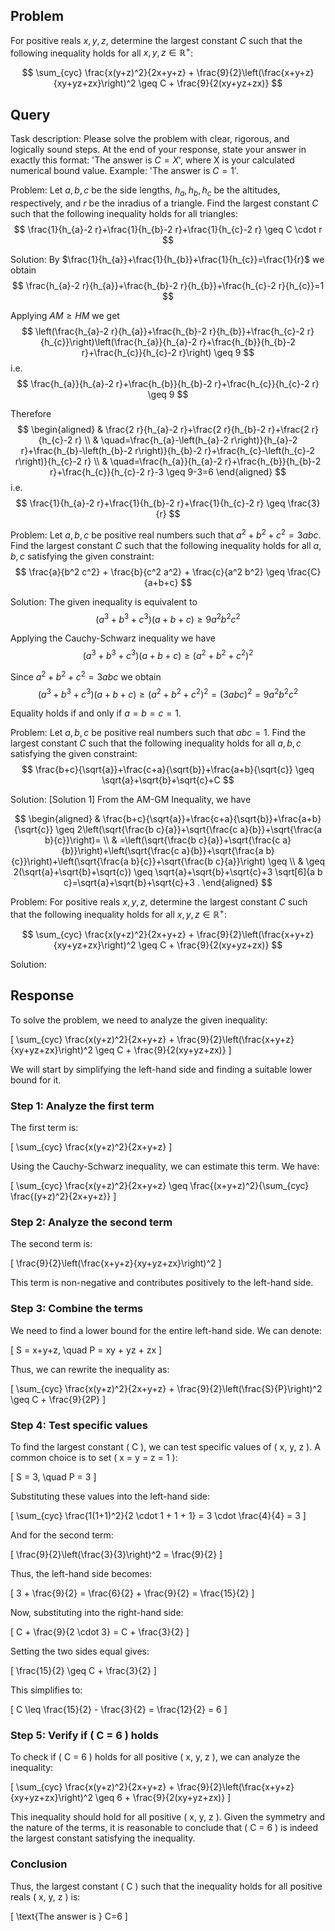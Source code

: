 ## Problem

For positive reals $x, y, z$, determine the largest constant $C$ such that the following inequality holds for all $x, y, z \in \mathbb{R}^{+}$:

$$
\sum_{cyc} \frac{x(y+z)^2}{2x+y+z} + \frac{9}{2}\left(\frac{x+y+z}{xy+yz+zx}\right)^2 \geq C + \frac{9}{2(xy+yz+zx)}
$$

## Query

Task description: Please solve the problem with clear, rigorous, and logically sound steps. At the end of your response, state your answer in exactly this format: 'The answer is $C=X$', where X is your calculated numerical bound value. Example: 'The answer is $C=1$'.



Problem: Let $a, b, c$ be the side lengths, $h_{a}, h_{b}, h_{c}$ be the altitudes, respectively, and $r$ be the inradius of a triangle. Find the largest constant $C$ such that the following inequality holds for all triangles:
$$
\frac{1}{h_{a}-2 r}+\frac{1}{h_{b}-2 r}+\frac{1}{h_{c}-2 r} \geq C \cdot r
$$

Solution: By $\frac{1}{h_{a}}+\frac{1}{h_{b}}+\frac{1}{h_{c}}=\frac{1}{r}$ we obtain
$$
\frac{h_{a}-2 r}{h_{a}}+\frac{h_{b}-2 r}{h_{b}}+\frac{h_{c}-2 r}{h_{c}}=1
$$

Applying $A M \geq H M$ we get
$$
\left(\frac{h_{a}-2 r}{h_{a}}+\frac{h_{b}-2 r}{h_{b}}+\frac{h_{c}-2 r}{h_{c}}\right)\left(\frac{h_{a}}{h_{a}-2 r}+\frac{h_{b}}{h_{b}-2 r}+\frac{h_{c}}{h_{c}-2 r}\right) \geq 9
$$
i.e.
$$
\frac{h_{a}}{h_{a}-2 r}+\frac{h_{b}}{h_{b}-2 r}+\frac{h_{c}}{h_{c}-2 r} \geq 9
$$

Therefore
$$
\begin{aligned}
& \frac{2 r}{h_{a}-2 r}+\frac{2 r}{h_{b}-2 r}+\frac{2 r}{h_{c}-2 r} \\
& \quad=\frac{h_{a}-\left(h_{a}-2 r\right)}{h_{a}-2 r}+\frac{h_{b}-\left(h_{b}-2 r\right)}{h_{b}-2 r}+\frac{h_{c}-\left(h_{c}-2 r\right)}{h_{c}-2 r} \\
& \quad=\frac{h_{a}}{h_{a}-2 r}+\frac{h_{b}}{h_{b}-2 r}+\frac{h_{c}}{h_{c}-2 r}-3 \geq 9-3=6
\end{aligned}
$$
i.e.
$$
\frac{1}{h_{a}-2 r}+\frac{1}{h_{b}-2 r}+\frac{1}{h_{c}-2 r} \geq \frac{3}{r}
$$



Problem: Let $a, b, c$ be positive real numbers such that $a^2 + b^2 + c^2 = 3abc$. Find the largest constant $C$ such that the following inequality holds for all $a, b, c$ satisfying the given constraint:
$$
\frac{a}{b^2 c^2} + \frac{b}{c^2 a^2} + \frac{c}{a^2 b^2} \geq \frac{C}{a+b+c}
$$

Solution: The given inequality is equivalent to
$$
\left(a^{3}+b^{3}+c^{3}\right)(a+b+c) \geq 9 a^{2} b^{2} c^{2}
$$

Applying the Cauchy-Schwarz inequality we have
$$
\left(a^{3}+b^{3}+c^{3}\right)(a+b+c) \geq\left(a^{2}+b^{2}+c^{2}\right)^{2}
$$

Since $a^{2}+b^{2}+c^{2}=3 a b c$ we obtain
$$
\left(a^{3}+b^{3}+c^{3}\right)(a+b+c) \geq\left(a^{2}+b^{2}+c^{2}\right)^{2}=(3 a b c)^{2}=9 a^{2} b^{2} c^{2}
$$

Equality holds if and only if $a=b=c=1$.



Problem: Let $a, b, c$ be positive real numbers such that $a b c = 1$. Find the largest constant $C$ such that the following inequality holds for all $a, b, c$ satisfying the given constraint:
$$
\frac{b+c}{\sqrt{a}}+\frac{c+a}{\sqrt{b}}+\frac{a+b}{\sqrt{c}} \geq \sqrt{a}+\sqrt{b}+\sqrt{c}+C
$$

Solution: [Solution 1]
From the AM-GM Inequality, we have

$$
\begin{aligned}
& \frac{b+c}{\sqrt{a}}+\frac{c+a}{\sqrt{b}}+\frac{a+b}{\sqrt{c}} \geq 2\left(\sqrt{\frac{b c}{a}}+\sqrt{\frac{c a}{b}}+\sqrt{\frac{a b}{c}}\right)= \\
& =\left(\sqrt{\frac{b c}{a}}+\sqrt{\frac{c a}{b}}\right)+\left(\sqrt{\frac{c a}{b}}+\sqrt{\frac{a b}{c}}\right)+\left(\sqrt{\frac{a b}{c}}+\sqrt{\frac{b c}{a}}\right) \geq \\
& \geq 2(\sqrt{a}+\sqrt{b}+\sqrt{c}) \geq \sqrt{a}+\sqrt{b}+\sqrt{c}+3 \sqrt[6]{a b c}=\sqrt{a}+\sqrt{b}+\sqrt{c}+3 .
\end{aligned}
$$

Problem: For positive reals $x, y, z$, determine the largest constant $C$ such that the following inequality holds for all $x, y, z \in \mathbb{R}^{+}$:

$$
\sum_{cyc} \frac{x(y+z)^2}{2x+y+z} + \frac{9}{2}\left(\frac{x+y+z}{xy+yz+zx}\right)^2 \geq C + \frac{9}{2(xy+yz+zx)}
$$

Solution:

## Response

To solve the problem, we need to analyze the given inequality:

\[
\sum_{cyc} \frac{x(y+z)^2}{2x+y+z} + \frac{9}{2}\left(\frac{x+y+z}{xy+yz+zx}\right)^2 \geq C + \frac{9}{2(xy+yz+zx)}
\]

We will start by simplifying the left-hand side and finding a suitable lower bound for it.

### Step 1: Analyze the first term

The first term is:

\[
\sum_{cyc} \frac{x(y+z)^2}{2x+y+z}
\]

Using the Cauchy-Schwarz inequality, we can estimate this term. We have:

\[
\sum_{cyc} \frac{x(y+z)^2}{2x+y+z} \geq \frac{(x+y+z)^2}{\sum_{cyc} \frac{(y+z)^2}{2x+y+z}}
\]

### Step 2: Analyze the second term

The second term is:

\[
\frac{9}{2}\left(\frac{x+y+z}{xy+yz+zx}\right)^2
\]

This term is non-negative and contributes positively to the left-hand side.

### Step 3: Combine the terms

We need to find a lower bound for the entire left-hand side. We can denote:

\[
S = x+y+z, \quad P = xy + yz + zx
\]

Thus, we can rewrite the inequality as:

\[
\sum_{cyc} \frac{x(y+z)^2}{2x+y+z} + \frac{9}{2}\left(\frac{S}{P}\right)^2 \geq C + \frac{9}{2P}
\]

### Step 4: Test specific values

To find the largest constant \( C \), we can test specific values of \( x, y, z \). A common choice is to set \( x = y = z = 1 \):

\[
S = 3, \quad P = 3
\]

Substituting these values into the left-hand side:

\[
\sum_{cyc} \frac{1(1+1)^2}{2 \cdot 1 + 1 + 1} = 3 \cdot \frac{4}{4} = 3
\]

And for the second term:

\[
\frac{9}{2}\left(\frac{3}{3}\right)^2 = \frac{9}{2}
\]

Thus, the left-hand side becomes:

\[
3 + \frac{9}{2} = \frac{6}{2} + \frac{9}{2} = \frac{15}{2}
\]

Now, substituting into the right-hand side:

\[
C + \frac{9}{2 \cdot 3} = C + \frac{3}{2}
\]

Setting the two sides equal gives:

\[
\frac{15}{2} \geq C + \frac{3}{2}
\]

This simplifies to:

\[
C \leq \frac{15}{2} - \frac{3}{2} = \frac{12}{2} = 6
\]

### Step 5: Verify if \( C = 6 \) holds

To check if \( C = 6 \) holds for all positive \( x, y, z \), we can analyze the inequality:

\[
\sum_{cyc} \frac{x(y+z)^2}{2x+y+z} + \frac{9}{2}\left(\frac{x+y+z}{xy+yz+zx}\right)^2 \geq 6 + \frac{9}{2(xy+yz+zx)}
\]

This inequality should hold for all positive \( x, y, z \). Given the symmetry and the nature of the terms, it is reasonable to conclude that \( C = 6 \) is indeed the largest constant satisfying the inequality.

### Conclusion

Thus, the largest constant \( C \) such that the inequality holds for all positive reals \( x, y, z \) is:

\[
\text{The answer is } C=6
\]